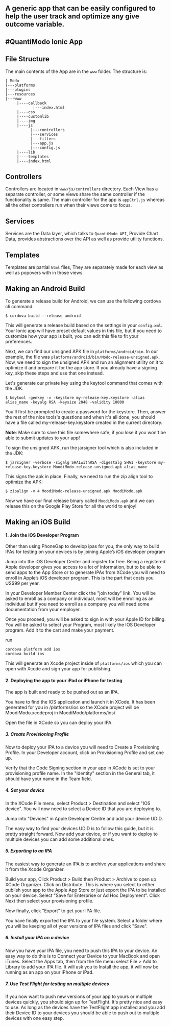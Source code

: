 A generic app that can be easily configured to help the user track and optimize any give outcome variable.
---

#QuantiModo Ionic App
---
## File Structure
The main contents of the App are in the `www` folder. The structure is:
```
| Modo
|---platforms
|---plugins
|---resources
|---www
     |----callback
            |---index.html
     |----css
     |----customlib
     |----img
     |----js
           |---controllers
           |---services
           |---filters
           |---app.js
           |---config.js
     |----lib
     |----templates
     |----index.html
```

## Controllers
Controllers are located in `www/js/controllers` directory. Each View has a separate controller, or some views share the same controller if the functionality is same.
The main controller for the app is `appCtrl.js` whereas all the other controllers run when their views come to focus.
## Services
Services are the Data layer, which talks to `QuantiModo API`, Provide Chart Data, provides abstractions over the API as well as provide utility functions. 
## Templates
Templates are partial `html` files, They are separately made for each view as well as popovers with in those views.
## Making an Android Build
To generate a release build for Android, we can use the following cordova cli command:
```
$ cordova build --release android
```

This will generate a release build based on the settings in your `config.xml`. Your Ionic app will have preset default values in this file, but if you need to customize how your app is built, you can edit this file to fit your preferences. 

Next, we can find our unsigned APK file in `platforms/android/bin`. In our example, the file was `platforms/android/bin/Modo-release-unsigned.apk`. Now, we need to sign the unsigned APK and run an alignment utility on it to optimize it and prepare it for the app store. If you already have a signing key, skip these steps and use that one instead.

Let's generate our private key using the keytool command that comes with the JDK. 
```
$ keytool -genkey -v -keystore my-release-key.keystore -alias alias_name -keyalg RSA -keysize 2048 -validity 10000
```
You'll first be prompted to create a password for the keystore. Then, answer the rest of the nice tools's questions and when it's all done, you should have a file called my-release-key.keystore created in the current directory.

**Note**: Make sure to save this file somewhere safe, if you lose it you won't be able to submit updates to your app!

To sign the unsigned APK, run the jarsigner tool which is also included in the JDK:

```
$ jarsigner -verbose -sigalg SHA1withRSA -digestalg SHA1 -keystore my-release-key.keystore MoodiModo-release-unsigned.apk alias_name
```
This signs the apk in place. Finally, we need to run the zip align tool to optimize the APK:
```
$ zipalign -v 4 MoodiModo-release-unsigned.apk MoodiModo.apk
```

Now we have our final release binary called `MoodiModo.apk` and we can release this on the Google Play Store for all the world to enjoy!

## Making an iOS Build

#### 1. Join the iOS Developer Program

Other than using PhoneGap to develop ipas for you, the only way to build IPAs for testing on your devices is by joining Apple’s iOS developer program

Jump into the iOS Developer Center and register for free. Being a registered Apple developer gives you access to a lot of information, but to be able to send apps to the App Store or to generate IPAs from XCode you will need to enroll in Apple’s iOS developer program. This is the part that costs you US$99 per year.

In your Developer Member Center click the "join today" link. You will be asked to enroll as a company or individual, most will be enrolling as an individual but if you need to enroll as a company you will need some documentation from your employer.

Once you proceed, you will be asked to sign in with your Apple ID for billing. You will be asked to select your Program, most likely the IOS Developer program. Add it to the cart and make your payment.

run
```
cordova platform add ios
cordova build ios
```
This will generate an Xcode project inside of `platforms/ios` which you can open with Xcode and sign your app for publishing.

#### 2. Deploying the app to your iPad or iPhone for testing

The app is built and ready to be pushed out as an IPA.

You have to find the IOS application and launch it in XCode. It has been generated for you in /platforms/ios so the XCode project will be MoodiModo.xcodeproj in MoodiModo/platforms/ios/

Open the file in XCode so you can deploy your IPA.

##### 3. Create Provisioning Profile

Now to deploy your IPA to a device you will need to Create a Provisioning Profile. In your Developer account, click on Provisioning Profile and set one up.

Verify that the Code Signing section in your app in XCode is set to your provisioning profile name. In the "Identity" section in the General tab, it should have your name in the Team field.

##### 4. Set your device

In the XCode File menu, select Product > Destination and select "IOS device". You will now need to select a Device ID that you are deploying to.

Jump into "Devices" in Apple Developer Centre and add your device UDID.

The easy way to find your devices UDID is to follow this guide, but it is pretty straight forward. Now add your device, or if you want to deploy to multiple devices you can add some additional ones.

##### 5. Exporting to an IPA

The easiest way to generate an IPA is to archive your applications and share it from the Xcode Organizer.

Build your app, Click Product > Build then Product > Archive to open up XCode Organizer. Click on Distribute. This is where you select to either publish your app to the Apple App Store or just export the IPA to be installed on your device. Select "Save for Enterprise or Ad Hoc Deployment". Click Next then select your provisioning profile.

Now finally, click "Export" to get your IPA file.

You have finally exported the IPA to your file system. Select a folder where you will be keeping all of your versions of IPA files and click "Save".

##### 6. Install your IPA on a device

Now you have your IPA file, you need to push this IPA to your device. An easy way to do this is to Connect your Device to your MacBook and open iTunes. Select the Apps tab, then from the file menu select File > Add to Library to add your IPA file. It will ask you to Install the app, it will now be running as an app on your iPhone or iPad.

##### 7. Use Test Flight for testing on multiple devices

If you now want to push new versions of your app to yours or multiple devices quickly, you should sign up for TestFlight. It's pretty nice and easy to use. As long as the devices have the TestFlight app installed and you add their Device ID to your devices you should be able to push out to multiple devices with one easy step.
